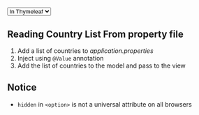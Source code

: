 # <select>/<option> In Thymeleaf

## Reading Country List From property file
1. Add a list of countries to _application.properties_
2. Inject using `@Value` annotation
3. Add the list of countries to the model and pass to the view

## Notice
* `hidden` in `<option>` is not a universal attribute on all browsers